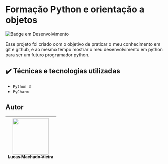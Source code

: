 # Formação Python e orientação a objetos

![Badge em Desenvolvimento](http://img.shields.io/static/v1?label=STATUS&message=Em%20Desenvolvimento&color=GREEN&style=for-the-badge)

Esse projeto foi criado com o objetivo de praticar o meu conhecimento em git e github, e ao mesmo tempo mostrar o meu desenvolvimento em python para ser um futuro programador python.

## ✔️ Técnicas e tecnologias utilizadas

- ``Python 3``
- ``PyCharm``

## Autor
| [<img src="https://avatars.githubusercontent.com/u/104688806?…00&u=81c1632007aaafbed4aa9dd7149a04ccdd173cdb&v=4" width=115><br><sub>Lucas Machado Vieira</sub>](https://github.com/camilafernanda) 
| :---: |
